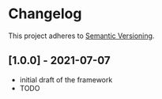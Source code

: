 # Changelog

This project adheres to [Semantic Versioning](https://semver.org/spec/v2.0.0.html).

## [1.0.0] - 2021-07-07
- initial draft of the framework
- TODO

